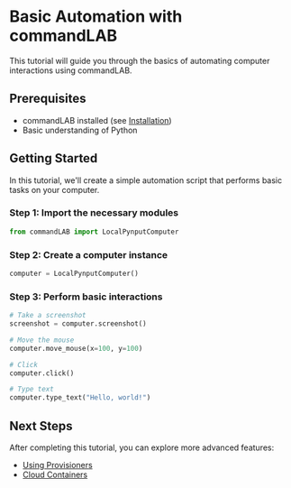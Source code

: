 # Basic Automation with commandLAB

This tutorial will guide you through the basics of automating computer interactions using commandLAB.

## Prerequisites

- commandLAB installed (see [Installation](../installation.md))
- Basic understanding of Python

## Getting Started

In this tutorial, we'll create a simple automation script that performs basic tasks on your computer.

### Step 1: Import the necessary modules

```python
from commandLAB import LocalPynputComputer
```

### Step 2: Create a computer instance

```python
computer = LocalPynputComputer()
```

### Step 3: Perform basic interactions

```python
# Take a screenshot
screenshot = computer.screenshot()

# Move the mouse
computer.move_mouse(x=100, y=100)

# Click
computer.click()

# Type text
computer.type_text("Hello, world!")
```

## Next Steps

After completing this tutorial, you can explore more advanced features:

- [Using Provisioners](../guides/provisioners.md)
- [Cloud Containers](../guides/cloud_containers.md)
